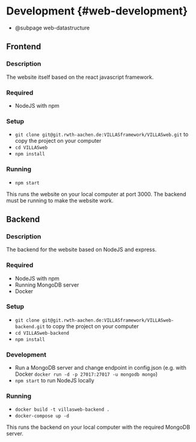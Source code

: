 # Development {#web-development}

- @subpage web-datastructure

## Frontend

### Description

The website itself based on the react javascript framework.

### Required
 - NodeJS with npm

### Setup

 - `git clone git@git.rwth-aachen.de:VILLASframework/VILLASweb.git` to copy the project on your computer
 - `cd VILLASweb`
 - `npm install`

### Running

 - `npm start`

This runs the website on your local computer at port 3000.
The backend must be running to make the website work.

## Backend

### Description

The backend for the website based on NodeJS and express.

### Required

 - NodeJS with npm
 - Running MongoDB server
 - Docker

### Setup

 - `git clone git@git.rwth-aachen.de:VILLASframework/VILLASweb-backend.git` to copy the project on your computer
 - `cd VILLASweb-backend`
 - `npm install`

### Development

 - Run a MongoDB server and change endpoint in config.json (e.g. with Docker `docker run -d -p 27017:27017 -u mongodb mongo`)
 - `npm start` to run NodeJS locally

### Running

 - `docker build -t villasweb-backend .`
 - `docker-compose up -d`

This runs the backend on your local computer with the required MongoDB server.
